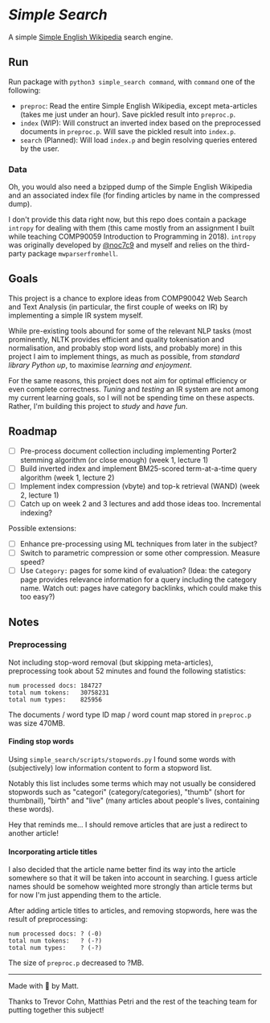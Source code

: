 # *Simple Search*

A simple [Simple English Wikipedia](https://simple.wikipedia.org/wiki/Simple_English_Wikipedia) search engine.

## Run

Run package with `python3 simple_search command`, with `command` one of the following:

* `preproc`: Read the entire Simple English Wikipedia, except meta-articles (takes me just under an hour). Save pickled result into `preproc.p`.
* `index` (WIP): Will construct an inverted index based on the preprocessed documents in `preproc.p`. Will save the pickled result into `index.p`.
* `search` (Planned): Will load `index.p` and begin resolving queries entered by the user.

### Data

Oh, you would also need a bzipped dump of the Simple English Wikipedia and an associated index file (for finding articles by name in the compressed dump).

I don't provide this data right now, but this repo does contain a package `intropy` for dealing with them (this came mostly from an assignment I built while teaching COMP90059 Introduction to Programming in 2018). `intropy` was originally developed by [@noc7c9](https://github.com/noc7c9) and myself and relies on the third-party package `mwparserfromhell`.

## Goals

This project is a chance to explore ideas from COMP90042 Web Search and Text Analysis (in particular, the first couple of weeks on IR) by implementing a simple IR system myself.

While pre-existing tools abound for some of the relevant NLP tasks (most prominently, NLTK provides efficient and quality tokenisation and normalisation, and probably stop word lists, and probably more) in this project I aim to implement things, as much as possible, from *standard library Python up*, to maximise *learning and enjoyment*.

For the same reasons, this project does not aim for optimal efficiency or even complete correctness. *Tuning* and *testing* an IR system are not among my current learning goals, so I will not be spending time on these aspects. Rather, I'm building this project to *study* and *have fun*.

## Roadmap

* [ ] Pre-process document collection including implementing Porter2 stemming algorithm (or close enough) (week 1, lecture 1)
* [ ] Build inverted index and implement BM25-scored term-at-a-time query algorithm (week 1, lecture 2)
* [ ] Implement index compression (vbyte) and top-k retrieval (WAND) (week 2, lecture 1)
* [ ] Catch up on week 2 and 3 lectures and add those ideas too. Incremental indexing? 

Possible extensions:

* [ ] Enhance pre-processing using ML techniques from later in the subject?
* [ ] Switch to parametric compression or some other compression. Measure speed?
* [ ] Use `Category:` pages for some kind of evaluation? (Idea: the category page provides relevance information for a query including the category name. Watch out: pages have category backlinks, which could make this too easy?)

## Notes

### Preprocessing

Not including stop-word removal (but skipping meta-articles), preprocessing took about 52 minutes and found the following statistics:

    num processed docs: 184727
    total num tokens:   30758231
    total num types:    825956

The documents / word type ID map / word count map stored in `preproc.p` was size 470MB.

#### Finding stop words

Using `simple_search/scripts/stopwords.py` I found some words with (subjectively) low information content to form a stopword list.

Notably this list includes some terms which may not usually be considered stopwords such as "categori" (category/categories), "thumb" (short for thumbnail), "birth" and "live" (many articles about people's lives, containing these words).

Hey that reminds me... I should remove articles that are just a redirect to another article!


#### Incorporating article titles

I also decided that the article name better find its way into the article somewhere so that it will be taken into account in searching. I guess article names should be somehow weighted more strongly than article terms but for now I'm just appending them to the article.

After adding article titles to articles, and removing stopwords, here was the result of preprocessing:

    num processed docs: ? (-0)
    total num tokens:   ? (-?)
    total num types:    ? (-?)

The size of `preproc.p` decreased to ?MB.

---

Made with :purple_heart: by Matt.

Thanks to Trevor Cohn, Matthias Petri and the rest of the teaching team for putting together this subject!